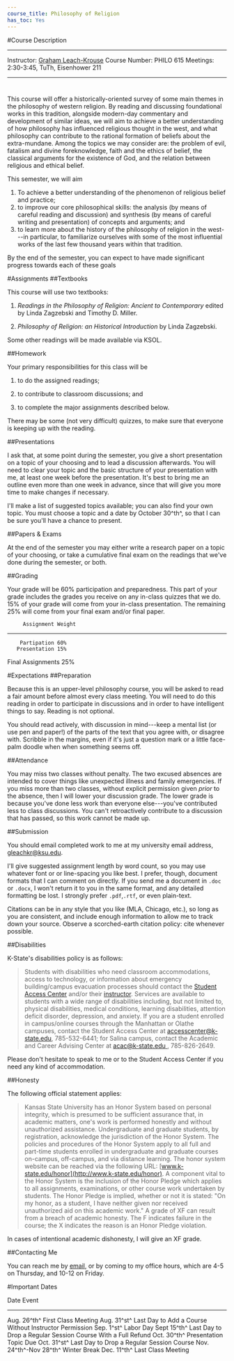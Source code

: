 ```yaml
---
course_title: Philosophy of Religion
has_toc: Yes
---
```


#Course Description

  <div class="info" style="margin-bottom:40px">

  ------------------------- ------------------------------------
  Instructor:               [Graham Leach-Krouse][]
  Course Number:            PHILO 615
  Meetings:                 2:30-3:45, TuTh, Eisenhower 211
  ------------------------- ------------------------------------

  </div>

  [Graham Leach-Krouse]: mailto:gleachkr@ksu.edu

This course will offer a historically-oriented survey of some main
themes in the philosophy of western religion. By reading and discussing
foundational works in this tradition, alongside modern-day commentary and
development of similar ideas, we will aim to achieve a better understanding of
how philosophy has influenced religious thought in the west, and what
philosophy can contribute to the rational formation of beliefs about the
extra-mundane. Among the topics we may consider are: the problem of evil,
fatalism and divine foreknowledge, faith and the ethics of belief, the
classical arguments for the existence of God, and the relation between
religious and ethical belief.

This semester, we will aim 

1. To achieve a better understanding of the phenomenon of religious belief and
   practice;
2. to improve our core philosophical skills: the analysis (by means of
   careful reading and discussion) and synthesis (by means of careful writing
   and presentation) of concepts and arguments; and
3. to learn more about the history of the philosophy of religion in the
   west---in particular, to familiarize ourselves with some of the most
   influential works of the last few thousand years within that tradition.

By the end of the semester, you can expect to have made significant progress
towards each of these goals

#Assignments
##Textbooks

This course will use two textbooks:

1. *Readings in the Philosophy of Religion: Ancient to Contemporary* edited by
   Linda Zagzebski and Timothy D. Miller.

2. *Philosophy of Religion: an Historical Introduction* by Linda Zagzebski.

Some other readings will be made available via KSOL.

##Homework

Your primary responsibilities for this class will be

1. to do the assigned readings;

2. to contribute to classroom discussions; and

3. to complete the major assignments described below. 

There may be some (not very difficult) quizzes, to make sure that everyone is
keeping up with the reading.

##Presentations

I ask that, at some point during the semester, you give a short presentation on 
a topic of your choosing and to lead a discussion afterwards. You will need to
clear your topic and the basic structure of your presentation with me, at least
one week before the presentation. It's best to bring me an outline even more
than one week in advance, since that will give you more time to make changes if
necessary. 

I'll make a list of suggested topics available; you can also find your own
topic. You must choose a topic and a date by October 30^th^, so
that I can be sure you'll have a chance to present.

##Papers & Exams

At the end of the semester you may either write a research paper on a topic of
your choosing, or take a cumulative final exam on the readings that we've done
during the semester, or both. 

##Grading

Your grade will be 60% participation and preparedness. This part of your grade
includes the grades you receive on any in-class quizzes that we do. 15% of
your grade will come from your in-class presentation. The remaining 25% will
come from your final exam and/or final paper.

<div class="table2">
                    
         Assignment Weight
------------------- --------
        Partipation 60%
       Presentation 15%
  Final Assignments 25%



</div>


#Expectations 
##Preparation

Because this is an upper-level philosophy course, you will be asked to read
a fair amount before almost every class meeting. You will need to do this
reading in order to participate in discussions and in order to have intelligent
things to say. Reading is not optional.

You should read actively, with discussion in mind---keep a mental list (or use
pen and paper!) of the parts of the text that you agree with, or disagree
with. Scribble in the margins, even if it's just a question mark or a little
face-palm doodle when when something seems off.

##Attendance 

You may miss two classes without penalty. The two excused absences are intended
to cover things like unexpected illness and family emergencies. If you miss
more than two classes, without explicit permission given *prior* to the
absence, then I will lower your discussion grade. The lower grade is because
you've done less work than everyone else---you've contributed less to class
discussions. You can't retroactively contribute to a discussion that has
passed, so this work cannot be made up.

##Submission

You should email completed work to me at my university email address,
[gleachkr@ksu.edu](mailto:gleachkr@ksu.edu). 

I'll give suggested assignment  length by word count, so you may use whatever
font or or line-spacing you like best. I prefer, though, document formats that
I can comment on directly. If you send me a document in `.doc` or `.docx`,
I won't return it to you in the same format, and any detailed formatting be
lost. I strongly prefer `.pdf`,`.rtf`, or even plain-text.

Citations can be in any style that you like (MLA, Chicago, etc.), so long as
you are consistent, and include enough information to allow me to track down
your source. Observe a scorched-earth citation policy: cite whenever possible.

##Disabilities

K-State's disabilities policy is as follows:

>   Students with disabilities who need classroom accommodations,
>   access to technology, or information about emergency
>   building/campus evacuation processes should contact the [Student
>   Access Center](http://www.k-state.edu/accesscenter/) and/or their
>   [instructor](mailto:gleachkr@ksu.edu). Services are available to
>   students with a wide range of disabilities including, but not
>   limited to, physical disabilities, medical conditions, learning
>   disabilities, attention deficit disorder, depression, and anxiety.
>   If you are a student enrolled in campus/online courses through the
>   Manhattan or Olathe campuses, contact the Student Access Center
>   at [accesscenter@k-state.edu]( mailto:accesscenter@k-state.edu ),
>   785-532-6441; for Salina campus, contact the Academic and Career
>   Advising Center at [ acac@k-state.edu ]( mailto:acac@k-state.edu ),
>   785-826-2649.

Please don't hesitate to speak to me or to the Student Access Center if you
need any kind of accommodation.

##Honesty

The following official statement applies:

>   Kansas State University has an Honor System based on personal
>   integrity, which is presumed to be sufficient assurance that, in
>   academic matters, one's work is performed honestly and without
>   unauthorized assistance. Undergraduate and graduate students, by
>   registration, acknowledge the jurisdiction of the Honor System.
>   The policies and procedures of the Honor System apply to all full
>   and part-time students enrolled in undergraduate and graduate
>   courses on-campus, off-campus, and via distance learning. The
>   honor system website can be reached via the following URL:
>   [www.k-state.edu/honor](http://www.k-state.edu/honor). A component vital
>   to the Honor System is the inclusion of the Honor Pledge which
>   applies to all assignments, examinations, or other course work
>   undertaken by students. The Honor Pledge is implied, whether or not
>   it is stated: "On my honor, as a student, I have neither given nor
>   received unauthorized aid on this academic work." A grade of XF can
>   result from a breach of academic honesty. The F indicates failure in
>   the course; the X indicates the reason is an Honor Pledge violation.

In cases of intentional academic dishonesty, I will give an XF grade.

##Contacting Me

You can reach me by [email](mailto:gleachkr@ksu.edu), or by coming to my office hours, which are 4-5 on Thursday, and 10-12 on Friday. 

#Important Dates

<div class="table2">

  Date                     Event
  ------------------------ --------------------------------------------------------------
  Aug. 26^th^              First Class Meeting
  Aug. 31^st^              Last Day to Add a Course Without Instructor Permission
  Sep. 1^st^               Labor Day
  Sept 15^th^              Last Day to Drop a Regular Session Course With a Full Refund
  Oct. 30^th^              Presentation Topic Due
  Oct. 31^st^              Last Day to Drop a Regular Session Course
  Nov. 24^th^-Nov 28^th^   Winter Break
  Dec. 11^th^              Last Class Meeting

</div>
